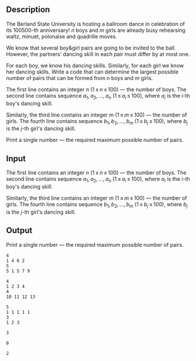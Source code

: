 ## Description

<div><p>The Berland State University is hosting a ballroom dance in celebration of its 100500-th anniversary! <span class="tex-span"><i>n</i></span> boys and <span class="tex-span"><i>m</i></span> girls are already busy rehearsing waltz, minuet, polonaise and quadrille moves.</p><p>We know that several boy&amp;girl pairs are going to be invited to the ball. However, the partners' dancing skill in each pair must differ by at most one.</p><p>For each boy, we know his dancing skills. Similarly, for each girl we know her dancing skills. Write a code that can determine the largest possible number of pairs that can be formed from <span class="tex-span"><i>n</i></span> boys and <span class="tex-span"><i>m</i></span> girls.</p></div><div class="input-specification"><p>The first line contains an integer <span class="tex-span"><i>n</i></span> (<span class="tex-span">1 ≤ <i>n</i> ≤ 100</span>) — the number of boys. The second line contains sequence <span class="tex-span"><i>a</i><sub class="lower-index">1</sub>, <i>a</i><sub class="lower-index">2</sub>, ..., <i>a</i><sub class="lower-index"><i>n</i></sub></span> (<span class="tex-span">1 ≤ <i>a</i><sub class="lower-index"><i>i</i></sub> ≤ 100</span>), where <span class="tex-span"><i>a</i><sub class="lower-index"><i>i</i></sub></span> is the <span class="tex-span"><i>i</i></span>-th boy's dancing skill.</p><p>Similarly, the third line contains an integer <span class="tex-span"><i>m</i></span> (<span class="tex-span">1 ≤ <i>m</i> ≤ 100</span>) — the number of girls. The fourth line contains sequence <span class="tex-span"><i>b</i><sub class="lower-index">1</sub>, <i>b</i><sub class="lower-index">2</sub>, ..., <i>b</i><sub class="lower-index"><i>m</i></sub></span> (<span class="tex-span">1 ≤ <i>b</i><sub class="lower-index"><i>j</i></sub> ≤ 100</span>), where <span class="tex-span"><i>b</i><sub class="lower-index"><i>j</i></sub></span> is the <span class="tex-span"><i>j</i></span>-th girl's dancing skill.</p></div><div class="output-specification"><p>Print a single number — the required maximum possible number of pairs.</p></div>

## Input

<p>The first line contains an integer <span class="tex-span"><i>n</i></span> (<span class="tex-span">1 ≤ <i>n</i> ≤ 100</span>) — the number of boys. The second line contains sequence <span class="tex-span"><i>a</i><sub class="lower-index">1</sub>, <i>a</i><sub class="lower-index">2</sub>, ..., <i>a</i><sub class="lower-index"><i>n</i></sub></span> (<span class="tex-span">1 ≤ <i>a</i><sub class="lower-index"><i>i</i></sub> ≤ 100</span>), where <span class="tex-span"><i>a</i><sub class="lower-index"><i>i</i></sub></span> is the <span class="tex-span"><i>i</i></span>-th boy's dancing skill.</p><p>Similarly, the third line contains an integer <span class="tex-span"><i>m</i></span> (<span class="tex-span">1 ≤ <i>m</i> ≤ 100</span>) — the number of girls. The fourth line contains sequence <span class="tex-span"><i>b</i><sub class="lower-index">1</sub>, <i>b</i><sub class="lower-index">2</sub>, ..., <i>b</i><sub class="lower-index"><i>m</i></sub></span> (<span class="tex-span">1 ≤ <i>b</i><sub class="lower-index"><i>j</i></sub> ≤ 100</span>), where <span class="tex-span"><i>b</i><sub class="lower-index"><i>j</i></sub></span> is the <span class="tex-span"><i>j</i></span>-th girl's dancing skill.</p>

## Output

<p>Print a single number — the required maximum possible number of pairs.</p>





```input1
4
1 4 6 2
5
5 1 5 7 9

```




```input2
4
1 2 3 4
4
10 11 12 13

```




```input3
5
1 1 1 1 1
3
1 2 3

```




```output1
3

```




```output2
0

```




```output3
2

```



